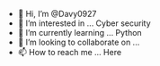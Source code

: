 - 👋 Hi, I’m @Davy0927
- 👀 I’m interested in ... Cyber security
- 🌱 I’m currently learning ... Python
- 💞️ I’m looking to collaborate on ...
- 📫 How to reach me ... Here

<!---
Davy0927/Davy0927 is a ✨ special ✨ repository because its `README.md` (this file) appears on your GitHub profile.
You can click the Preview link to take a look at your changes.
--->
